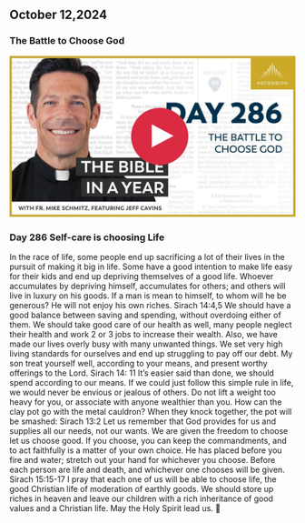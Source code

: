 ## October 12,2024

### The Battle to Choose God

[![The Battle to Choose God](https://raw.githubusercontent.com/linusjf/BIAY/main/October/jpgs/Day286.jpg)](https://youtu.be/0OxsyVxbCEM "The Battle to Choose God")

### Day 286 Self-care is choosing Life

In the race of life, some people end up sacrificing a lot of their lives in the pursuit of making it big in life. Some have a good intention to make life easy for their kids and end up depriving themselves of a good life.
Whoever accumulates by depriving himself, accumulates for others; and others will live in luxury on his goods.
If a man is mean to himself, to whom will he be generous? He will not enjoy his own riches. Sirach 14:4,5
We should have a good balance between saving and spending, without overdoing either of them. We should take good care of our health as well, many people neglect their health and work 2 or 3 jobs to increase their wealth. Also, we have made our lives overly busy with many unwanted things. We set very high living standards for ourselves and end up struggling to pay off our debt.
My son treat yourself well, according to your means, and present worthy offerings to the Lord. Sirach 14: 11
It’s easier said than done, we should spend according to our means. If we could just follow this simple rule in life, we would never be envious or jealous of others.
Do not lift a weight too heavy for you,
or associate with anyone wealthier than you.
How can the clay pot go with the metal cauldron?
When they knock together, the pot will be smashed: Sirach 13:2
Let us remember that God provides for us and supplies all our needs, not our wants. We are given the freedom to choose let us choose good.
If you choose, you can keep the commandments, and to act faithfully is a matter of your own choice. He has placed before you fire and water; stretch out your hand for whichever you choose. Before each person are life and death, and whichever one chooses will be given. Sirach 15:15-17
I pray that each one of us will be able to choose life, the good Christian life of moderation of earthly goods. We should store up riches in heaven and leave our children with a rich inheritance of good values and a Christian life.
May the Holy Spirit lead us. 🙏
